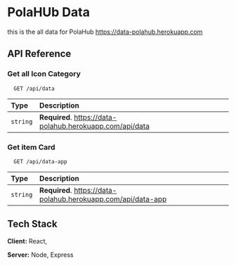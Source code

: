 # PolaHUb Data

this is the all data for PolaHub https://data-polahub.herokuapp.com

## API Reference

### Get all Icon Category

```http
  GET /api/data
```

| Type     | Description                                               |
| :------- | :-------------------------------------------------------- |
| `string` | **Required**. https://data-polahub.herokuapp.com/api/data |

### Get item Card

```http
  GET /api/data-app
```

| Type     | Description                                                   |
| :------- | :------------------------------------------------------------ |
| `string` | **Required**. https://data-polahub.herokuapp.com/api/data-app |

## Tech Stack

**Client:** React,

**Server:** Node, Express
